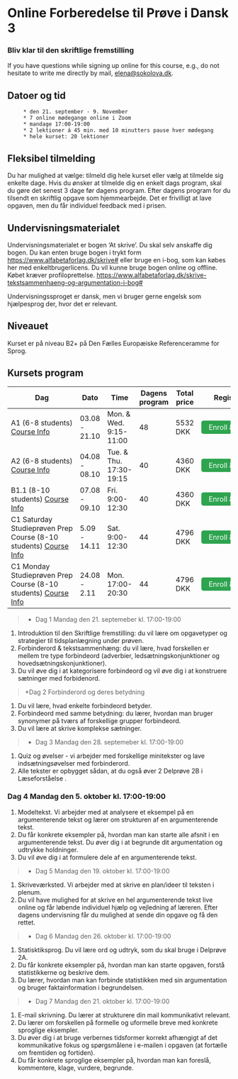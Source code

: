 # Online Forberedelse til Prøve i Dansk 3

### Bliv klar til den skriftlige fremstilling  

If you have questions while signing up online for this course, e.g., do not hesitate to write me directly by mail, [elena@sokolova.dk](mailto:elena@sokolova.dk).

<style>
.btn {
  color: white;
  background-color: #2ea44f;
  border-color: rgba(27,31,35,.1);
  box-shadow: 0 0px 0 rgba(27,31,35,.1),inset 0 1px 0 hsla(0,0%,100%,.03);
  position: relative;
  display: inline-block;
  padding: 5px 16px;
  font-size: 14px
  font-weight: 500;
  line-height: 20px;
  white-space: nowrap;
  vertical-align: middle;
  cursor: pointer;
  border: 1px solid;
  border-radius: 6px;
  text-decoration: none;
}
</style>


## Datoer og tid
         * den 21. september - 9. November
         * 7 online mødegange online i Zoom 
         * mandage 17:00-19:00
         * 2 lektioner á 45 min. med 10 minutters pause hver mødegang 
         * hele kurset: 20 lektioner
         
## Fleksibel tilmelding
Du har mulighed at vælge: tilmeld dig hele kurset eller vælg at tilmelde sig enkelte dage. 
Hvis du ønsker at tilmelde dig en enkelt dags program, skal du gøre det senest 3 dage før dagens program. 
Efter dagens program for du tilsendt en skriftlig opgave som hjemmearbejde. Det er frivilligt at lave opgaven, men du får individuel feedback med i prisen. 

## Undervisningsmaterialet
Undervisningsmaterialet er bogen ‘At skrive’. Du skal selv anskaffe dig bogen. 
Du kan enten bruge bogen i trykt form https://www.alfabetaforlag.dk/skrive# eller bruge en i-bog, som kan købes her med enkeltbrugerlicens. Du vil kunne bruge bogen online og offline. Købet kræver profiloprettelse. https://www.alfabetaforlag.dk/skrive-tekstsammenhaeng-og-argumentation-i-bog#

Undervisningssproget er dansk, men vi bruger gerne engelsk som hjælpesprog der, hvor det er relevant. 

## Niveauet

Kurset er på niveau B2+ på Den Fælles Europæiske Referenceramme for Sprog. 

## Kursets program

Dag | Dato | Time | Dagens program | Total price | Register
-- | -- | -- | -- | -- | --
A1 (6-8 students) [Course Info](a1-danish-online) | 03.08 - 21.10 | Mon. & Wed. 9:15-11:00 | 48 | 5532 DKK | <a class="btn" href="https://elenasokolova.podia.com/a1-danish-online">Enroll & pay</a>
A2 (6-8 students) [Course Info](a2-danish-online) | 04.08 - 08.10 | Tue. & Thu. 17:30-19:15 | 40 | 4360 DKK | <a class="btn" href="https://elenasokolova.podia.com/a2-danish-online">Enroll & pay</a>
B1.1 (8-10 students) [Course Info](b1-danish-online) | 07.08 - 09.10 | Fri. 9:00-12:30 | 40 | 4360 DKK | <a class="btn" href="https://elenasokolova.podia.com/b1-1-danish-online">Enroll & pay</a>
C1 Saturday Studieprøven Prep Course (8-10 students) [Course Info](studieprove-online-course) | 5.09 - 14.11 | Sat. 9:00-12:30 | 44 | 4796 DKK | <a class="btn" href="https://elenasokolova.podia.com/c1-online-studieproven-saturday-prep-course">Enroll & pay</a>
C1 Monday Studieprøven Prep Course (8-10 students) [Course Info](studieprove-online-course) | 24.08 - 2.11 | Mon. 17:00-20:30 | 44 | 4796 DKK | <a class="btn" href="https://elenasokolova.podia.com/c1-online-studieproven-prep-course">Enroll & pay</a>


> * Dag 1 Mandag den 21. septemeber kl. 17:00-19:00

1) Introduktion til den Skriftlige fremstilling: du vil lære om opgavetyper og strategier til tidsplanlægning under prøven. 
2) Forbinderord & tekstsammenhæng: du vil lære, hvad forskellen er mellem tre type forbindeord (adverbier, ledsætningskonjunktioner og hovedsætningskonjunktioner). 
3) Du vil øve dig i at kategorisere forbindeord og vil øve dig i at konstruere sætninger med forbidenord. 

> *Dag 2 Forbinderord og deres betydning

1) Du vil lære, hvad enkelte forbindeord betyder.
2) Forbindeord med samme betydning: du lærer,  hvordan man bruger synonymer på tværs af forskellige grupper forbindeord. 
3) Du vil lære at skrive komplekse sætninger. 

> * Dag 3 Mandag den 28. septemeber kl. 17:00-19:00

1) Quiz og øvelser - vi arbejder med forskellige minitekster og lave indsætningsøvelser med forbinderord. 
2) Alle tekster er opbygget sådan, at du også øver 2 Delprøve 2B i Læseforståelse . 

### Dag 4 Mandag den 5. oktober kl. 17:00-19:00

1) Modeltekst. Vi arbejder med at analysere et eksempel på en argumenterende tekst og lærer om strukturen af en argumenterende tekst. 
2) Du får konkrete eksempler på, hvordan man kan starte alle afsnit i en argumenterende tekst. Du øver dig i at begrunde dit argumentation og udtrykke holdninger. 
3) Du vil øve dig i at formulere dele af en argumenterende tekst. 

> * Dag 5 Mandag den 19. oktober kl. 17:00-19:00

1) Skriveværksted. Vi arbejder med at skrive en plan/ideer til teksten i plenum. 
2) Du vil have mulighed for at skrive en hel argumenterende tekst live online og får løbende individuel hjælp og vejledning af læreren. Efter dagens undervisning får du mulighed at sende din opgave og få den rettet. 

> * Dag 6 Mandag den 26. oktober kl. 17:00-19:00

1) Statisktiksprog. Du vil lære ord og udtryk, som du skal bruge i Delprøve 2A. 
2) Du får konkrete eksempler på, hvordan man kan starte opgaven, forstå statistikkerne og beskrive dem. 
3) Du lærer, hvordan man kan forbinde statistikken med sin argumentation og bruger faktainformation i begrundelsen. 

> * Dag 7 Mandag den 21. oktober kl. 17:00-19:00

1) E-mail skrivning. Du lærer at strukturere din mail kommunikativt relevant. 
2) Du lærer om forskellen på formelle og uformelle breve med konkrete sproglige eksempler.  
3) Du øver dig i at bruge verbernes tidsformer korrekt afhængigt af det kommunikative fokus og spørgsmålene i e-mailen i opgaven (at fortælle om fremtiden og fortiden). 
4) Du får konkrete sproglige eksempler på, hvordan man kan foreslå, kommentere, klage, vurdere, begrunde.



